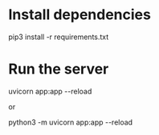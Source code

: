 # Install dependencies 
pip3 install -r requirements.txt

# Run the server
uvicorn app:app --reload 

or 

python3 -m uvicorn app:app --reload
